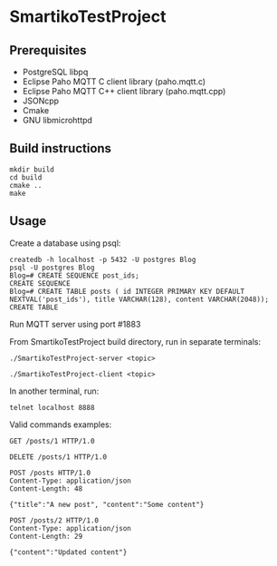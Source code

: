 # SmartikoTestProject
## Prerequisites
* PostgreSQL libpq
* Eclipse Paho MQTT C client library (paho.mqtt.c)
* Eclipse Paho MQTT C++ client library (paho.mqtt.cpp)
* JSONcpp
* Cmake
* GNU libmicrohttpd
## Build instructions
```
mkdir build
cd build
cmake ..
make
```
## Usage
Create a database using psql:
```
createdb -h localhost -p 5432 -U postgres Blog
psql -U postgres Blog
Blog=# CREATE SEQUENCE post_ids;
CREATE SEQUENCE
Blog=# CREATE TABLE posts ( id INTEGER PRIMARY KEY DEFAULT NEXTVAL('post_ids'), title VARCHAR(128), content VARCHAR(2048));
CREATE TABLE
```
Run MQTT server using port #1883

From SmartikoTestProject build directory, run in separate terminals:

```
./SmartikoTestProject-server <topic>
```
```
./SmartikoTestProject-client <topic>
```
In another terminal, run:
```
telnet localhost 8888
```

Valid commands examples:

```
GET /posts/1 HTTP/1.0
```
```
DELETE /posts/1 HTTP/1.0
```
```
POST /posts HTTP/1.0
Content-Type: application/json
Content-Length: 48

{"title":"A new post", "content":"Some content"}
```
```
POST /posts/2 HTTP/1.0
Content-Type: application/json
Content-Length: 29

{"content":"Updated content"}
```
